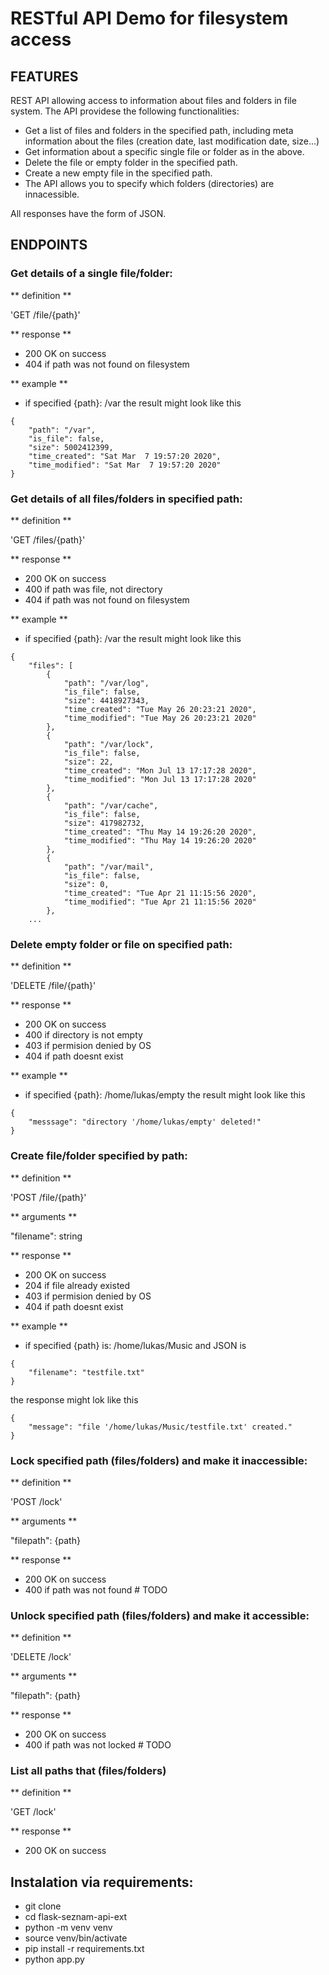 # RESTful API Demo for filesystem access

## FEATURES
REST API allowing access to information about files and folders in file system. The API providese the following functionalities:

- Get a list of files and folders in the specified path, including meta information about the files (creation date, last modification date, size...)
- Get information about a specific single file or folder as in the above.
- Delete the file or empty folder in the specified path.
- Create a new empty file in the specified path.
- The API allows you to specify which folders (directories) are innacessible. 


All responses have the form of JSON.


## ENDPOINTS

### Get details of a single file/folder:

** definition **

'GET /file/{path}'

** response **

- 200 OK on success
- 404 if path was not found on filesystem

** example **
 
- if specified {path}: /var the result might look like this

```
{
    "path": "/var",
    "is_file": false,
    "size": 5002412399,
    "time_created": "Sat Mar  7 19:57:20 2020",
    "time_modified": "Sat Mar  7 19:57:20 2020"
}
``` 

### Get details of all files/folders in specified path:

** definition **

'GET /files/{path}'

** response **

- 200 OK on success
- 400 if path was file, not directory
- 404 if path was not found on filesystem

** example **
 
- if specified {path}: /var the result might look like this

```
{
    "files": [
        {
            "path": "/var/log",
            "is_file": false,
            "size": 4418927343,
            "time_created": "Tue May 26 20:23:21 2020",
            "time_modified": "Tue May 26 20:23:21 2020"
        },
        {
            "path": "/var/lock",
            "is_file": false,
            "size": 22,
            "time_created": "Mon Jul 13 17:17:28 2020",
            "time_modified": "Mon Jul 13 17:17:28 2020"
        },
        {
            "path": "/var/cache",
            "is_file": false,
            "size": 417982732,
            "time_created": "Thu May 14 19:26:20 2020",
            "time_modified": "Thu May 14 19:26:20 2020"
        },
        {
            "path": "/var/mail",
            "is_file": false,
            "size": 0,
            "time_created": "Tue Apr 21 11:15:56 2020",
            "time_modified": "Tue Apr 21 11:15:56 2020"
        },
    ...
``` 

### Delete empty folder or file on specified path:

** definition **

'DELETE /file/{path}'

** response **

- 200 OK on success
- 400 if directory is not empty
- 403 if permision denied by OS
- 404 if path doesnt exist

** example **

- if specified {path}: /home/lukas/empty the result might look like this

```
{
    "messsage": "directory '/home/lukas/empty' deleted!"
}
```

### Create file/folder specified by path:

** definition **

'POST /file/{path}'

** arguments **

"filename": string

** response **

- 200 OK on success
- 204 if file already existed
- 403 if permision denied by OS
- 404 if path doesnt exist

** example **

- if specified {path} is: /home/lukas/Music and JSON is
```
{
	"filename": "testfile.txt"
}
```
the response might lok like this 

```
{
    "message": "file '/home/lukas/Music/testfile.txt' created."
}
```

### Lock specified path (files/folders) and make it inaccessible:

** definition **

'POST /lock'

** arguments **

"filepath": {path}

** response **

- 200 OK on success
- 400 if path was not found  # TODO


### Unlock specified path (files/folders) and make it accessible:

** definition **

'DELETE /lock'

** arguments **

"filepath": {path}

** response **

- 200 OK on success
- 400 if path was not locked  # TODO


### List all paths that (files/folders)

** definition **

'GET /lock'

** response **

- 200 OK on success


## Instalation via requirements:

- git clone
- cd flask-seznam-api-ext
- python -m venv venv
- source venv/bin/activate
- pip install -r requirements.txt
- python app.py

